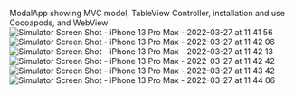 ModalApp showing MVC model, TableView Controller, installation and use Cocoapods, and WebView
![Simulator Screen Shot - iPhone 13 Pro Max - 2022-03-27 at 11 41 56](https://user-images.githubusercontent.com/32281586/160275880-c1737621-8d09-4f90-b22f-4fe0504bc87e.png)
![Simulator Screen Shot - iPhone 13 Pro Max - 2022-03-27 at 11 42 06](https://user-images.githubusercontent.com/32281586/160275889-c67d291d-54a8-49a4-b41b-6ba33333db49.png)
![Simulator Screen Shot - iPhone 13 Pro Max - 2022-03-27 at 11 42 13](https://user-images.githubusercontent.com/32281586/160275892-9e9e7492-b4c2-4eba-9e93-7bd2b796640f.png)
![Simulator Screen Shot - iPhone 13 Pro Max - 2022-03-27 at 11 42 42](https://user-images.githubusercontent.com/32281586/160275894-a65d871a-761e-436c-a5e8-fb4695f4d4b4.png)
![Simulator Screen Shot - iPhone 13 Pro Max - 2022-03-27 at 11 43 42](https://user-images.githubusercontent.com/32281586/160275896-9fc5b47b-500e-4398-aa6d-b238d54ae018.png)![Simulator Screen Shot - iPhone 13 Pro Max - 2022-03-27 at 11 44 06](https://user-images.githubusercontent.com/32281586/160275898-3cd37999-b613-46ec-a265-c2168e4bcedc.png)

